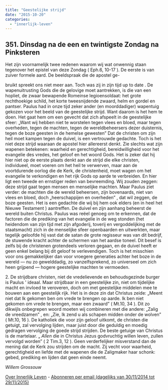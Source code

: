 ```yaml
---
title: "Geestelijke strijd"
date: "2015-10-20"
categories: 
  - "innerlijk-leven"
---
```


## 351\. Dinsdag na de een en twintigste Zondag na Pinksteren

Het zijn voornamelijk twee redenen waarom wij wat onwennig staan tegenover het epistel van deze Zondag ( Eph.6, 10-17 ). De eerste is van zuiver formele aard. De beeldspraak die de apostel ge-

bruikt spreekt ons niet meer aan. Toch was zij in zijn tijd up to date . De wapenuitrusting Gods die de gelovige moet aantrekken, is die van een hopliet, de zwaar bewapende Romeinse legioensoldaat: het grote rechthoekige schild, het korte tweesnijdende zwaard, helm en gordel en pantser. Paulus had in onze tijd zeker ander (en moorddadiger) wapentuig gekozen voor het beeld van de geestelijke strijd. Want daarom is het hem te doen. Het gaat hem om een gevecht dat zich afspeelt in de geestelijke sfeer: „Want wij hebben niet te worstelen tegen vlees en bloed, maar tegen overheden, tegen de machten, tegen de wereldbeheersers dezer duisternis, tegen de boze geesten in de hemelse gewesten” Dat de christen om zijn heil moet kampen tegen de duivel, is een vertrouwde gedachte. Toch is het niet deze strijd waaraan de apostel hier allereerst denkt. Zie slechts wat zijn wapenen betekenen: waarheid en gerechtigheid, bereidwilligheid voor het evangelie des vredes, het geloof en het woord Gods. Het is zeker dat hij hier niet op de eerste plaats denkt aan de strijd die elke christen, individueel, moet voeren om het heil te verwerven, maar aan de voortdurende oorlog die de Kerk, de christenheid, moet wagen om het evangelie te verkondigen en het rijk Gods op aarde te verbreiden. En hier ligt een tweede en ernstiger reden van bevreemding. Wij zouden zeggen: deze strijd gaat tegen mensen en menselijke machten. Maar Paulus ziet verder: de machten die de wereld beheersen, zijn bovenaards, niet van vlees en bloed, doch „heerschappijen en overheden” , dat wil zeggen, de boze geesten. Het is een gedachte die wij bij hem ook elders (en in heel het Nieuwe Testament ) aantreffen. De duivel en zijn aanhang beheerst de wereld buiten Christus. Paulus was reëel genoeg om te erkennen, dat de factoren die de prediking van het evangelie in de weg stonden (het heidendom van zijn tijd met zijn afgoderij, toverij en vergoddelijking met de staatsmacht) zich in de menselijke sfeer openbaarden en uitwerkten, maar tegelijk geloofde hij vast dat de satan de grote regisseur was van dit bedrijf, de stuwende kracht achter de schermen van het aardse toneel. Dit besef is zelfs bij de christenen grotendeels verloren gegaan, en de duivel heeft er geen enkel belang bij dit geloof te verlevendigen. Toch is het misschien voor ons gemakkelijker dan voor vroegere generaties achter het boze in de wereld — nu zo gewelddadig, zo vanzelfsprekend, zo universeel om zich heen grijpend — hogere geestelijke machten te vermoeden.

2\. De strijdbare christen, niet de vredelievende en behoudsgezinde burger is Paulus ' ideaal. Maar strijdbaar in een geestelijke zin, niet om tijdelijke macht en invloed te veroveren, doch om met geestelijke middelen mee te bouwen aan een geestelijk rijk. Het is in deze zin dat Christus zeide: „Meent niet dat Ik gekomen ben om vrede te brengen op aarde. Ik ben niet gekomen om vrede te brengen, maar een zwaard” ( Mt.10, 34 ). Dit zo dikwijls onbegrepen woord moeten wij combineren met die andere: „Zalig de vreedzamen” , en: „Zie, Ik zend u als schapen midden onder de wolven” ( Mt.10, 16 ). De katholiek die voor zijn geloof uitkomt, de christen die getuigt, zal vervolging lijden, maar juist door die geduldig en moedig gedragen vervolging de goede strijd strijden. De beste getuige van Christus is de martelaar. „ _Allen_ die in Christus Jezus godvruchtig willen leven, zullen vervolgd worden” ( 2 Tim.3, 12 ). Geen verderfelijker misverstand dan de mening dat de Kerk zou strijden om de macht. Zij vecht voor waarheid, gerechtigheid en liefde met de wapenen die de Zaligmaker haar schonk: gebed, prediking en lijden dat geen einde neemt.

_Willem Grossouw_

[Over Innerlijk Leven](http://www.gelovenleren.net/2014/11/27/een-jaar-lang-innerlijk-leven-op-geloven-leren/) - [Abonneren per email (dagelijks van 30/11/2014 tot 29/11/2015)](http://eepurl.com/9P3DT)
